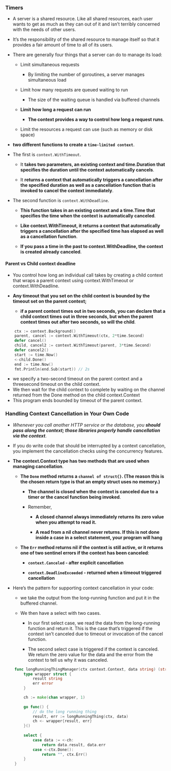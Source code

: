 
### Timers

- A server is a shared resource. Like all shared resources, each user wants to get as much as they can out of it and isn’t terribly concerned with the needs of other users. 

- It’s the responsibility of the shared resource to manage itself so that it provides a fair amount of time to all of its users.

- There are generally four things that a server can do to manage its load:

  - Limit simultaneous requests 
    
    - By limiting the number of goroutines, a server manages simultaneous load

  - Limit how many requests are queued waiting to run  
    
    - The size of the waiting queue is handled via buffered channels

  - **Limit how long a request can run**
    
    - **The context provides a way to control how long a request runs**.

  - Limit the resources a request can use (such as memory or disk space)

- **two different functions to create a ```time-limited context```**. 

- The first is ```context.WithTimeout```. 
  
  - It **takes two parameters, an existing context and time.Duration that specifies the duration until the context automatically cancels**. 
  
  - It **returns a context that automatically triggers a cancellation after the specified duration as well as a cancellation function that is invoked to cancel the context immediately**.

- The second function is ```context.WithDeadline```. 
  
  - **This function takes in an existing context and a time.Time that specifies the time when the context is automatically canceled**. 
  
  - **Like context.WithTimeout, it returns a context that automatically triggers a cancellation after the specified time has elapsed as well as a cancellation function**.
  
  - **If you pass a time in the past to context.WithDeadline, the context is created already canceled**.


#### Parent vs Child context deadline

- You control how long an individual call takes by creating a child context that wraps a parent context using context.WithTimeout or context.WithDeadline.
  
- **Any timeout that you set on the child context is bounded by the timeout set on the parent context;** 
  
  - **if a parent context times out in two seconds, you can declare that a child context times out in three seconds, but when the parent context times out after two seconds, so will the child**.

```go
    ctx := context.Background()
    parent, cancel := context.WithTimeout(ctx, 2*time.Second)
    defer cancel()
    child, cancel2 := context.WithTimeout(parent, 3*time.Second)
    defer cancel2()
    start := time.Now()
    <-child.Done()
    end := time.Now()
    fmt.Println(end.Sub(start)) // 2s
```

- we specify a two-second timeout on the parent context and a threesecond timeout on the child context. 
- We then wait for the child context to complete by waiting on the channel returned from the Done method on the child context.Context
- This program ends bounded by timeout of the parent context.


### Handling Context Cancellation in Your Own Code

- *Whenever you call another HTTP service or the database, you ***should pass along the context; those libraries properly handle cancellation via the context****.

- If you do write code that should be interrupted by a context cancellation, you implement the cancellation checks using the concurrency features. 

- **The context.Context type has two methods that are used when managing cancellation**.
  
  - **The ```Done``` method returns a ```channel of struct{}```. (The reason this is the chosen return type is that an empty struct uses no memory.)** 
  
    - **The channel is closed when the context is canceled due to a timer or the cancel function being invoked**. 
    
    - Remember,
     
      - **A closed channel always immediately returns its zero value when you attempt to read it.**
      
      - **A read from a nil channel never returns. If this is not done inside a case in a select statement, your program will hang**

  - **The ```Err``` method returns nil if the context is still active, or it returns one of two sentinel errors if the context has been canceled**: 

    - **```context.Canceled``` - after explicit cancellation**

    - **```context.DeadlineExceeded``` - returned when a timeout triggered cancellation**

- Here’s the pattern for supporting context cancellation in your code:

  - we take the output from the long-running function and put it in the buffered channel. 

  - We then have a select with two cases. 
    
    - In our first select case, we read the data from the long-running function and return it. This is the case that’s triggered if the context isn’t canceled due to timeout or invocation of the cancel function.
    
    - The second select case is triggered if the context is canceled. We return the zero value for the data and the error from the context to tell us why it was canceled.

```go
    func longRunningThingManager(ctx context.Context, data string) (string, error) {
        type wrapper struct {
            result string
            err error
        }

        ch := make(chan wrapper, 1)
        
        go func() {
            // do the long running thing
            result, err := longRunningThing(ctx, data)
            ch <- wrapper{result, err}
        }()
        
        select {
            case data := <-ch:
                return data.result, data.err
            case <-ctx.Done():
                return "", ctx.Err()
        }
    }
```